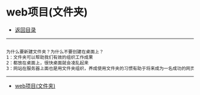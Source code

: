 # web项目(文件夹)

- [返回目录](./README.md)

---

<section class="img-flex-box" >
  <section><img class="lazy-image" data-src="../../images/webfront/course-images/img0001.png" alt=""></section>
  <section><img class="lazy-image" data-src="../../images/webfront/course-images/img0002.png" alt=""></section>
  <section><img class="lazy-image" data-src="../../images/webfront/course-images/img0003.png" alt=""></section>
  <section><img class="lazy-image" data-src="../../images/webfront/course-images/img0004.png" alt=""></section>
  <section><img class="lazy-image" data-src="../../images/webfront/course-images/img0005.png" alt=""></section>
  <section><img class="lazy-image" data-src="../../images/webfront/course-images/img0006.png" alt=""></section>
  <section><img class="lazy-image" data-src="../../images/webfront/course-images/img0007.png" alt=""></section>
  <section><img class="lazy-image" data-src="../../images/webfront/course-images/img0008.png" alt=""></section>
  <section><img class="lazy-image" data-src="../../images/webfront/course-images/img0009.png" alt=""></section>
  <section><img class="lazy-image" data-src="../../images/webfront/course-images/img0010.png" alt=""></section>
</section>

```txt
为什么要新建文件夹？为什么不要创建在桌面上？
1：文件夹可以帮助我们有效的组织工作成果
2：都放在桌面上，很快桌面就会凌乱起来
3：网站在服务器上面也是用文件夹组织，养成使用文件夹的习惯有助于将来成为一名成功的网页设计师
```

---

- [web项目(文件夹)](#web项目文件夹)

<!-- js处理背景和css样式 -->
<script type="module" src="/js/github.js"></script>
